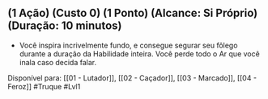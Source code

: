 ## (1 Ação) (Custo 0) (1 Ponto) (Alcance: Si Próprio) (Duração: 10 minutos)

- Você inspira incrivelmente fundo, e consegue segurar seu fôlego durante a duração da Habilidade inteira. Você perde todo o Ar que você inala caso decida falar.

Disponível para:  [[01 - Lutador]], [[02 - Caçador]], [[03 - Marcado]], [[04 - Feroz]]
#Truque #Lvl1
